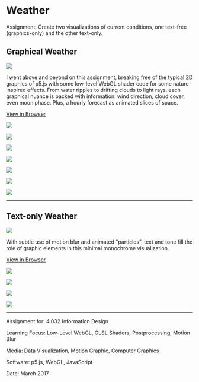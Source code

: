 # Weather

Assignment: Create two visualizations of current conditions, one text-free (graphics-only) and the other text-only.

## Graphical Weather

![](Graphics1.gif)

I went above and beyond on this assignment, breaking free of the typical 2D graphics of p5.js with some low-level WebGL shader code for some nature-inspired effects. From water ripples to drifting clouds to light rays, each graphical nuance is packed with information: wind direction, cloud cover, even moon phase. Plus, a hourly forecast as animated slices of space.

[View in Browser](https://willy-vvu.github.io/Weather/Graphics/)

![](Graphics2.png)

![](Graphics3.gif)

![](Graphics4.png)

![](Graphics5.png)

![](Graphics6.png)

![](Graphics7.png)

![](Graphics8.png)

---

## Text-only Weather

![](Text1.gif)

With subtle use of motion blur and animated "particles", text and tone fill the role of graphic elements in this minimal monochrome visualization.

[View in Browser](https://willy-vvu.github.io/Weather/Text/)

![](Text2.png)

![](Text3.png)

![](Text4.png)

![](Text5.png)

---

Assignment for: 4.032 Information Design

Learning Focus: Low-Level WebGL, GLSL Shaders, Postprocessing, Motion Blur

Media: Data Visualization, Motion Graphic, Computer Graphics

Software: p5.js, WebGL, JavaScript

Date: March 2017
